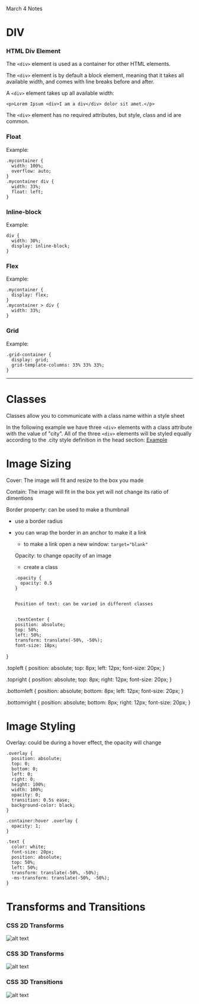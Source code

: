 March 4 Notes

# DIV

### HTML Div Element

The ```<div>``` element is used as a container for other HTML elements.

The ```<div>``` element is by default a block element, meaning that it takes all available width, and comes with line breaks before and after.

A ```<div>``` element takes up all available width:
```
<p>Lorem Ipsum <div>I am a div</div> dolor sit amet.</p>
```
The ```<div>``` element has no required attributes, but style, class and id are common.

### Float
Example:
```
.mycontainer {
  width: 100%;
  overflow: auto;
}
.mycontainer div {
  width: 33%;
  float: left;
}
```

### Inline-block
Example:
```
div {
  width: 30%;
  display: inline-block;
}
```
### Flex
Example:
```
.mycontainer {
  display: flex;
}
.mycontainer > div {
  width: 33%;
}
```
### Grid
Example:
```
.grid-container {
  display: grid;
  grid-template-columns: 33% 33% 33%;
}
```
---

# Classes
Classes allow you to communicate with a class name within a style sheet

In the following example we have three ```<div>``` elements with a class attribute with the value of "city". All of the three ```<div>``` elements will be styled equally according to the .city style definition in the head section:
[Example](http://127.0.0.1:3002/Week7/ClassNotes/Classes.html)

# Image Sizing
Cover: The image will fit and resize to the box you made

Contain: The image will fit in the box yet will not change its ratio of dimentions

Border property: can be used to make a thumbnail
- use a border radius
- you can wrap the border in an anchor to make it a link
  - to make a link open a new window: ```target="blank"```

  Opacity: to change opacity of an image
  - create a class
  ``` 
  .opacity {
    opacity: 0.5
  }


  Position of text: can be varied in different classes

  
  .textCenter {
  position: absolute;
  top: 50%;
  left: 50%;
  transform: translate(-50%, -50%);
  font-size: 18px;
}

.topleft {
  position: absolute;
  top: 8px;
  left: 12px;
  font-size: 20px;
}

.topright {
  position: absolute;
  top: 8px;
  right: 12px;
  font-size: 20px;
}

.bottomleft {
  position: absolute;
  bottom: 8px;
  left: 12px;
  font-size: 20px;
}

.bottomright {
  position: absolute;
  bottom: 8px;
  right: 12px;
  font-size: 20px;
}

# Image Styling
Overlay: could be during a hover effect, the opacity will change
```
.overlay {
  position: absolute;
  top: 0;
  bottom: 0;
  left: 0;
  right: 0;
  height: 100%;
  width: 100%;
  opacity: 0;
  transition: 0.5s ease;
  background-color: black;
}

.container:hover .overlay {
  opacity: 1;
}

.text {
  color: white;
  font-size: 20px;
  position: absolute;
  top: 50%;
  left: 50%;
  transform: translate(-50%, -50%);
  -ms-transform: translate(-50%, -50%);
}
```
# Transforms and Transitions

### CSS 2D Transforms
![alt text](2dTransforms.png)

### CSS 3D Transforms
![alt text](image.png)

### CSS 3D Transitions
![alt text](image-1.png)
